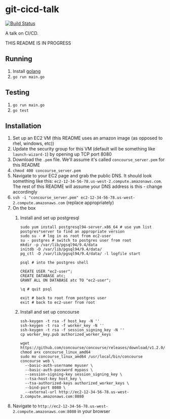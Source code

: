 # git-cicd-talk

[![Build Status](https://travis-ci.org/jadekler/git-cicd-talk.svg?branch=master)](https://travis-ci.org/jadekler/git-cicd-talk)

A talk on CI/CD.

THIS README IS IN PROGRESS

## Running

1. Install [golang](https://golang.org/dl/)
1. `go run main.go`

## Testing

1. `go run main.go`
1. `go test`

## Installation

1. Set up an EC2 VM (this README uses an amazon image (as opposed to rhel, windows, etc))
1. Update the security group for this VM (default will be something like `launch-wizard-1`) by opening up TCP port 8080
1. Download the `.pem` file. We'll assume it's called `concourse_server.pem` for this README
1. `chmod 400 concourse_server.pem`
1. Navigate to your EC2 page and grab the public DNS. It should look something like this: `ec2-12-34-56-78.us-west-2.compute.amazonaws.com`. The rest of this README will assume your DNS address is this - change accordingly
1. `ssh -i "concourse_server.pem" ec2-12-34-56-78.us-west-2.compute.amazonaws.com` (replace appropriately)
1. On the box
    1. Install and set up postgresql
    
        ```
        sudo yum install postgresql94-server.x86_64 # use yum list postgres*server to find an appropriate version
        sudo su - # log in as root from ec2-user
        su - postgres # switch to postgres user from root
        mkdir -p /var/lib/pgsql94/9.4/data
        initdb -D /var/lib/pgsql94/9.4/data/
        pg_ctl -D /var/lib/pgsql94/9.4/data/ -l logfile start
        
        psql # into the postgres shell
        
        CREATE USER "ec2-user";
        CREATE DATABASE atc;
        GRANT ALL ON DATABASE atc TO "ec2-user";
        
        \q # quit psql
        
        exit # back to root from postgres user
        exit # back to ec2-user from root  
        ```

    1. Install and set up concourse
    
        ```
        ssh-keygen -t rsa -f host_key -N ''
        ssh-keygen -t rsa -f worker_key -N ''
        ssh-keygen -t rsa -f session_signing_key -N ''
        cp worker_key.pub authorized_worker_keys
        
        wget https://github.com/concourse/concourse/releases/download/v1.2.0/concourse_linux_amd64
        chmod a+x concourse_linux_amd64
        sudo mv concourse_linux_amd64 /usr/local/bin/concourse
        concourse web \
          --basic-auth-username myuser \
          --basic-auth-password mypass \
          --session-signing-key session_signing_key \
          --tsa-host-key host_key \
          --tsa-authorized-keys authorized_worker_keys \
          --bind-port 8080 \
          --external-url http://ec2-12-34-56-78.us-west-2.compute.amazonaws.com:8080
        ```
1. Navigate to `http://ec2-12-34-56-78.us-west-2.compute.amazonaws.com:8080` in your browser
